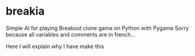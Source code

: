 # breakia
Simple AI for playing Breakout clone game on Python with Pygame
Sorry because all variables and comments are in french...

Here I will explain why I have make this
